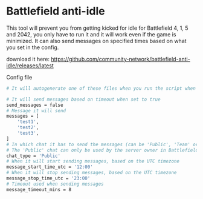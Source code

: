 # Battlefield anti-idle

This tool will prevent you from getting kicked for idle for Battlefield 4, 1, 5 and 2042, you only have to run it and it will work even if the game is minimized.
It can also send messages on specified times based on what you set in the config.

download it here: https://github.com/community-network/battlefield-anti-idle/releases/latest

Config file

```bash
# It will autogenerate one of these files when you run the script when it doesn't exist already.

# It will send messages based on timeout when set to true
send_messages = false
# Message it will send
messages = [
    'test1',
    'test2',
    'test3',
]
# In which chat it has to send the messages (can be 'Public', 'Team' or 'Squad')
# The 'Public' chat can only be used by the server owner in Battlefield 2042!
chat_type = 'Public'
# When it will start sending messages, based on the UTC timezone
message_start_time_utc = '12:00'
# When it will stop sending messages, based on the UTC timezone
message_stop_time_utc = '23:00'
# Timeout used when sending messages
message_timeout_mins = 8
```
